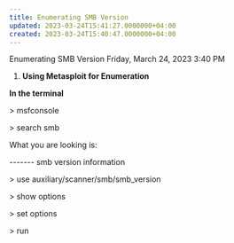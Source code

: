 ```yaml
---
title: Enumerating SMB Version
updated: 2023-03-24T15:41:27.0000000+04:00
created: 2023-03-24T15:40:47.0000000+04:00
---
```


Enumerating SMB Version
Friday, March 24, 2023
3:40 PM

1.  **Using Metasploit for Enumeration**

**In the terminal**

\> msfconsole

\> search smb

What you are looking is:

------- smb version information

\> use auxiliary/scanner/smb/smb_version

\> show options

\> set options

\> run
